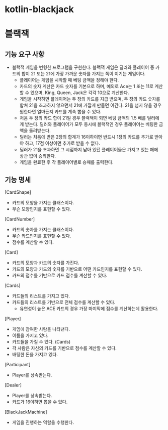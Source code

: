 # kotlin-blackjack

#  블랙잭
## 기능 요구 사항
- 블랙잭 게임을 변형한 프로그램을 구현한다. 블랙잭 게임은 딜러와 플레이어 중 카드의 합이 21 또는 21에 가장 가까운 숫자를 가지는 쪽이 이기는 게임이다.
  - 플레이어는 게임을 시작할 때 베팅 금액을 정해야 한다.
  - 카드의 숫자 계산은 카드 숫자를 기본으로 하며, 예외로 Ace는 1 또는 11로 계산할 수 있으며, King, Queen, Jack은 각각 10으로 계산한다.
  - 게임을 시작하면 플레이어는 두 장의 카드를 지급 받으며, 두 장의 카드 숫자를 합쳐 21을 초과하지 않으면서 21에 가깝게 만들면 이긴다. 21을 넘지 않을 경우 원한다면 얼마든지 카드를 계속 뽑을 수 있다.
  - 처음 두 장의 카드 합이 21일 경우 블랙잭이 되면 베팅 금액의 1.5 배를 딜러에게 받는다. 딜러와 플레이어가 모두 동시에 블랙잭인 경우 플레이어는 베팅한 금액을 돌려받는다.
  - 딜러는 처음에 받은 2장의 합계가 16이하이면 반드시 1장의 카드를 추가로 받아야 하고, 17점 이상이면 추가로 받을 수 없다. 
  - 딜러가 21을 초과하면 그 시점까지 남아 있던 플레이어들은 가지고 있는 패에 상관 없이 승리한다. 
  - 게임을 완료한 후 각 플레이어별로 승패를 출력한다.

## 기능 명세
[CardShape]
- 카드의 모양을 가지는 클래스이다.
- 무슨 모양인지를 표현할 수 있다.

[CardNumber]
- 카드의 숫자를 가지는 클래스이다.
- 무슨 카드인지를 표현할 수 있다.
- 점수를 계산할 수 있다.

[Card]
- 카드의 모양과 카드의 숫자를 가진다.
- 카드의 모양과 카드의 숫자를 기반으로 어떤 카드인지를 표현할 수 있다.
- 카드의 점수를 기반으로 카드 점수를 계산할 수 있다.

[Cards]
- 카드들의 리스트를 가지고 있다.
- 카드들의 리스트를 기반으로 전체 점수를 계산할 수 있다.
  - 유연성이 높은 ACE 카드의 경우 가장 마지막에 점수를 계산하는데 활용한다.

[Player]
- 게임에 참여한 사람을 나타낸다.
- 이름을 가지고 있다.
- 카드들을 가질 수 있다. (Cards)
- 각 사람은 자신의 카드를 기반으로 점수를 계산할 수 있다.
- 배팅한 돈을 가지고 있다.

[Participant]
- Player를 상속받는다.

[Dealer]
- Player를 상속받는다.
- 카드가 16이하면 뽑을 수 있다.

[BlackJackMachine]
- 게임을 진행하는 역할을 수행한다.